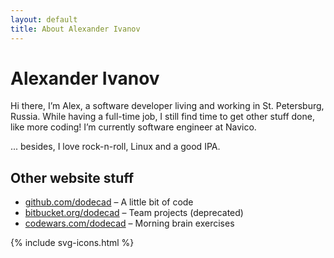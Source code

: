 ```yaml
---
layout: default
title: About Alexander Ivanov
---
```

<h1>Alexander Ivanov</h1>

<div class="row-fluid">
	<p>
		Hi there, I’m Alex, a software developer living and working in St. Petersburg, Russia.
		While having a full-time job, I still find time to get other stuff done, like more coding!
		I’m currently software engineer at Navico.
	</p>
	<p>
		... besides, I love rock-n-roll, Linux and a good IPA.
	</p>
</div>

## Other website stuff

* [github.com/dodecad](https://github.com/dodecad) – A little bit of code
* [bitbucket.org/dodecad](https://bitbucket.org/dodecad) – Team projects (deprecated)
* [codewars.com/dodecad](https://codewars.com/users/dodecad) – Morning brain exercises

<div class="contacts">
	{% include svg-icons.html %}
</div>
